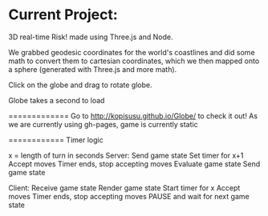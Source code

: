 Current Project:
=============

3D real-time Risk! made using Three.js and Node.

We grabbed geodesic coordinates for the world's coastlines and did some math to convert them to cartesian coordinates, which we then mapped onto a sphere (generated with Three.js and more math).

Click on the globe and drag to rotate globe.

Globe takes a second to load

=============
Go to http://kopisusu.github.io/Globe/ to check it out!
As we are currently using gh-pages, game is currently static


============
Timer logic

x = length of turn in seconds
Server:
Send game state
  Set timer for x+1
  Accept moves
  Timer ends, stop accepting moves
    Evaluate game state
      Send game state

Client:
Receive game state
  Render game state
    Start timer for x
    Accept moves
    Timer ends, stop accepting moves
    PAUSE and wait for next game state
